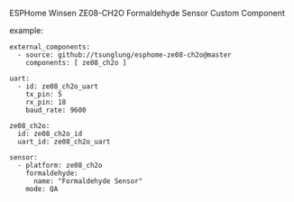 ESPHome Winsen ZE08-CH2O Formaldehyde Sensor Custom Component


example:

```
external_components:
  - source: github://tsunglung/esphome-ze08-ch2o@master
    components: [ ze08_ch2o ]

uart:
  - id: ze08_ch2o_uart
    tx_pin: 5
    rx_pin: 18
    baud_rate: 9600

ze08_ch2o:
  id: ze08_ch2o_id
  uart_id: ze08_ch2o_uart

sensor:
  - platform: ze08_ch2o
    formaldehyde:
      name: "Formaldehyde Sensor"
    mode: QA

```